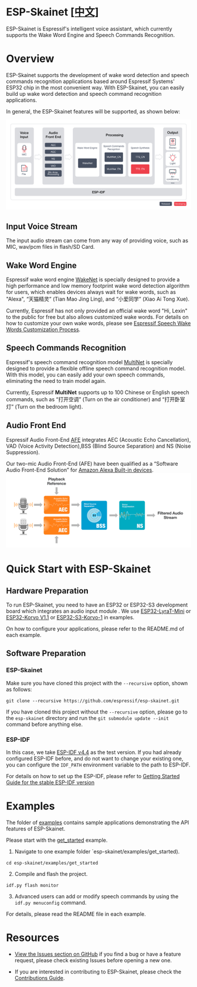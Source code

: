 # ESP-Skainet [[中文]](./README_cn.md)

ESP-Skainet is Espressif's intelligent voice assistant, which currently supports the Wake Word Engine and Speech Commands Recognition.

# Overview

ESP-Skainet supports the development of wake word detection and speech commands recognition applications based around Espressif Systems' ESP32 chip in the most convenient way. With ESP-Skainet, you can easily build up wake word detection and speech command recognition applications.

In general, the ESP-Skainet features will be supported, as shown below:

![overview](img/skainet_overview2.png)

## Input Voice Stream

The input audio stream can come from any way of providing voice, such as MIC, wav/pcm files in flash/SD Card.

## Wake Word Engine

Espressif wake word engine [WakeNet](https://github.com/espressif/esp-sr/tree/master/wake_word_engine/README.md) is specially designed to provide a high performance and low memory footprint wake word detection algorithm for users, which enables devices always wait for wake words, such as "Alexa",  “天猫精灵” (Tian Mao Jing Ling), and “小爱同学” (Xiao Ai Tong Xue).  

Currently, Espressif has not only provided an official wake word "Hi, Lexin" to the public for free but also allows customized wake words. For details on how to customize your own wake words, please see [Espressif Speech Wake Words Customization Process](https://github.com/espressif/esp-sr/tree/master/wake_word_engine/ESP_Wake_Words_Customization.md).

## Speech Commands Recognition

Espressif's speech command recognition model [MultiNet](https://github.com/espressif/esp-sr/tree/master/speech_command_recognition/README.md) is specially designed to provide a flexible offline speech command recognition model. With this model, you can easily add your own speech commands, eliminating the need to train model again.

Currently, Espressif **MultiNet** supports up to 100 Chinese or English speech commands, such as “打开空调” (Turn on the air conditioner) and “打开卧室灯” (Turn on the bedroom light). 

## Audio Front End

Espressif Audio Front-End [AFE](https://github.com/espressif/esp-sr/tree/esp32s3_dev/audio_front_end) integrates AEC (Acoustic Echo Cancellation),  VAD (Voice Activity Detection),BSS (Blind Source Separation) and NS (Noise Suppression).    

Our two-mic Audio Front-End (AFE) have been qualified as a “Software Audio Front-End Solution” for [Amazon Alexa Built-in devices](https://developer.amazon.com/en-US/alexa/solution-providers/dev-kits#software-audio-front-end-dev-kits).
![afe](img/esp_afe.png)    
  
  
# Quick Start with ESP-Skainet

## Hardware Preparation

To run ESP-Skainet, you need to have an ESP32 or ESP32-S3 development board which integrates an audio input module . We use [ESP32-LyraT-Mini](https://docs.espressif.com/projects/esp-adf/en/latest/get-started/get-started-esp32-lyrat-mini.html) or [ESP32-Korvo V1.1](https://github.com/espressif/esp-skainet/blob/master/docs/en/hw-reference/esp32/user-guide-esp32-korvo-v1.1.md) or [ESP32-S3-Korvo-1](https://github.com/espressif/esp-skainet/blob/master/docs/en/hw-reference/esp32s3/user-guide-korvo-1.md) in examples.

On how to configure your applications, please refer to the README.md of each example.

## Software Preparation

### ESP-Skainet
Make sure you have cloned this project with the `--recursive` option, shown as follows:

```
git clone --recursive https://github.com/espressif/esp-skainet.git 
```

If you have cloned this project without the `--recursive` option, please go to the `esp-skainet` directory and run the `git submodule update --init`  command before anything else.

### ESP-IDF

In this case, we take [ESP-IDF v4.4](https://github.com/espressif/esp-idf/tree/v4.4) as the test version. If you had already configured ESP-IDF before, and do not want to change your existing one, you can configure the `IDF_PATH` environment variable to the path to ESP-IDF. 

For details on how to set up the ESP-IDF, please refer to [Getting Started Guide for the stable ESP-IDF version](https://docs.espressif.com/projects/`esp-idf/en/stable/get-started-cmake/index.html)

# Examples
The folder of [examples](examples) contains sample applications demonstrating the API features of ESP-Skainet.

Please start with the [get_started](./examples/get_started)  example.

1. Navigate to one example folder `esp-skainet/examples/get_started).
```
cd esp-skainet/examples/get_started
```

2. Compile and flash the project.
```
idf.py flash monitor
```
3. Advanced users can add or modify speech commands by using the `idf.py menuconfig` command.


For details, please read the README file in each example.


# Resources

* [View the Issues section on GitHub](https://github.com/espressif/esp-skainet/issues) if you find a bug or have a feature request, please check existing Issues before opening a new one.

* If you are interested in contributing to ESP-Skainet, please check the [Contributions Guide](https://esp-idf.readthedocs.io/en/latest/contribute/index.html).
